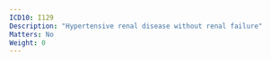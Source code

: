 ```yaml
---
ICD10: I129
Description: "Hypertensive renal disease without renal failure"
Matters: No
Weight: 0
---
```

